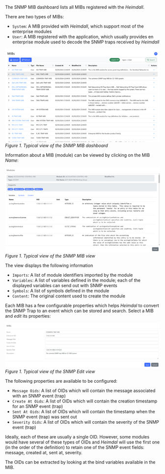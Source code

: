 The SNMP MIB dashboard lists all MIBs registered with the _Heimdall_.

There are two types of MIBs:

- `System`: A MIB provided with _Heimdall_, which support most of the enterprise modules
- `User`: A MIB registered with the application, which usually provides en enterprise module used to decode the SNMP traps received by _Heimdall_

![SNMP MIB Dashboard](images/mib_dashboard.png)
_Figure 1. Typical view of the SNMP MIB dashboard_

Information about a MIB (module) can be viewed by clicking on the MIB _Name_:

![SNMP Module View](images/module_view.png)
_Figure 1. Typical view of the SNMP MIB view_

The view displays the following information

- `Imports`: A list of module identifiers imported by the module
- `Variables`: A list of variables defined in the module; each of the displayed variables can send out with SNMP events
- `Symbols`: A list of symbols defined in the module
- `Content`: The original content used to create the module 

Each MIB has a few configurable properties which helps _Heimdal_ to convert the SNMP Trap to an event which can be stored and search. Select a MIB and _edit_ its properties:

![SNMP Module View](images/module_edit.png)
_Figure 1. Typical view of the SNMP Edit view_

The following properties are available to be configured:

- `Message Oids`: A list of OIDs which will contain the message associated with an SNMP event (trap)
- `Create At Oids`: A list of OIDs which will contain the creation timestamp for an SNMP event (trap)
- `Sent At Oids`: A list of OIDs which will contain the timestamp when the SNMP event (trap) was sent out
- `Severity Oids`: A list of OIDs which will contain the severity of the SNMP event (trap)

Ideally, each of these are usually a single OID. However, some modules would have several of these types of OIDs and _Heimdal_ will use the first one (in the order of the definition) to retain one of the  SNMP event fields: message, created at, sent at, severity.

The OIDs can be extracted by looking at the bind variables available in the MIB.
